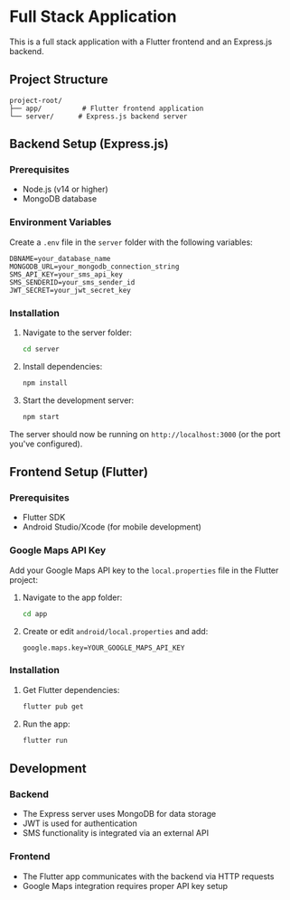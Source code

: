 # Full Stack Application

This is a full stack application with a Flutter frontend and an Express.js backend.

## Project Structure

```
project-root/
├── app/          # Flutter frontend application
└── server/      # Express.js backend server
```

## Backend Setup (Express.js)

### Prerequisites
- Node.js (v14 or higher)
- MongoDB database

### Environment Variables

Create a `.env` file in the `server` folder with the following variables:

```
DBNAME=your_database_name
MONGODB_URL=your_mongodb_connection_string
SMS_API_KEY=your_sms_api_key
SMS_SENDERID=your_sms_sender_id
JWT_SECRET=your_jwt_secret_key
```

### Installation

1. Navigate to the server folder:
   ```bash
   cd server
   ```

2. Install dependencies:
   ```bash
   npm install
   ```

3. Start the development server:
   ```bash
   npm start
   ```

The server should now be running on `http://localhost:3000` (or the port you've configured).

## Frontend Setup (Flutter)

### Prerequisites
- Flutter SDK
- Android Studio/Xcode (for mobile development)

### Google Maps API Key

Add your Google Maps API key to the `local.properties` file in the Flutter project:

1. Navigate to the app folder:
   ```bash
   cd app
   ```

2. Create or edit `android/local.properties` and add:
   ```
   google.maps.key=YOUR_GOOGLE_MAPS_API_KEY
   ```

### Installation

1. Get Flutter dependencies:
   ```bash
   flutter pub get
   ```

2. Run the app:
   ```bash
   flutter run
   ```

## Development

### Backend
- The Express server uses MongoDB for data storage
- JWT is used for authentication
- SMS functionality is integrated via an external API

### Frontend
- The Flutter app communicates with the backend via HTTP requests
- Google Maps integration requires proper API key setup
